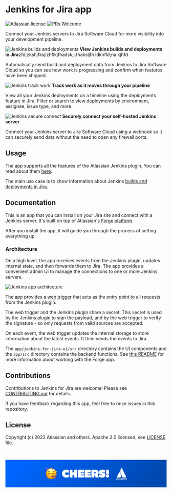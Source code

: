 # Jenkins for Jira app

[![Atlassian license](https://img.shields.io/badge/license-Apache%202.0-blue.svg?style=flat-square)](LICENSE) [![PRs Welcome](https://img.shields.io/badge/PRs-welcome-brightgreen.svg?style=flat-square)](CONTRIBUTING.md)

Connect your Jenkins servers to Jira Software Cloud for more visibility into your development pipeline.

![Jenkins builds and deployments](docs/jenkins1.png)
**View Jenkins builds and deployments in Jira**zfd;zkshjfksjlzhflkjfhadsk;j.fhaksljfh
ldknfld;na.kjhfd

Automatically send build and deployment data from Jenkins to Jira Software Cloud so you can see how work is progressing and confirm when features have been shipped.

![Jenkins track work](docs/jenkins2.png)
**Track work as it moves through your pipeline**

View all your Jenkins deployments on a timeline using the deployments feature in Jira. Filter or search to view deployments by environment, assignee, issue type, and more.

![Jenkins secure connect](docs/jenkins3.png)
**Securely connect your self-hosted Jenkins server**

Connect your Jenkins server to Jira Software Cloud using a webhook so it can securely send data without the need to open any firewall ports.

## Usage

The app supports all the features of the Atlassian Jenkins plugin. You can read about them [here](https://github.com/jenkinsci/atlassian-jira-software-cloud-plugin).

The main use case is to show information about Jenkins [builds and deployments in Jira](https://www.atlassian.com/solutions/devops/features).

## Documentation

This is an app that you can install on your Jira site and connect with a Jenkins server. It's built on top of Atlassian's [Forge platform](https://developer.atlassian.com/platform/forge/).

After you install the app, it will guide you through the process of setting everything up.

### Architecture 

On a high level, the app receives events from the Jenkins plugin, updates internal state, and then forwards them to Jira. The app provides a convenient admin UI to manage the connections to one or more Jenkins servers.

![Jenkins app architecture](docs/architecture.png)

The app provides a [web trigger](https://developer.atlassian.com/platform/forge/manifest-reference/modules/web-trigger/) that acts as the entry point to all requests from the Jenkins plugin.

The web trigger and the Jenkins plugin share a secret. This secret is used by the Jenkins plugin to sign the payload, and by the web trigger to verify the signature - so only requests from valid sources are accepted.

On each event, the web trigger updates the internal storage to store information about the latest events. It then sends the events to Jira.

The `app/jenkins-for-jira-ui/src` directory contains the UI components and the `app/src` directory contains the backend functions. See [this README](app/README.md) for more information about working with the Forge app.

## Contributions

Contributions to Jenkins for Jira are welcome! Please see [CONTRIBUTING.md](CONTRIBUTING.md) for details. 

If you have feedback regarding this app, feel free to raise issues in this repository. 

## License

Copyright (c) 2022 Atlassian and others.
Apache 2.0 licensed, see [LICENSE](LICENSE) file.

<br/> 


[![With â¤ï¸ from Atlassian](https://raw.githubusercontent.com/atlassian-internal/oss-assets/master/banner-cheers.png)](https://www.atlassian.com)

